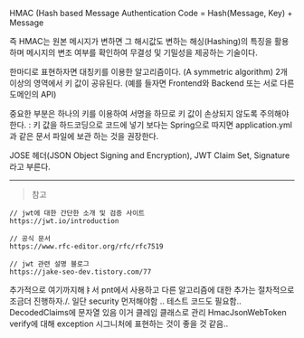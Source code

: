 HMAC (Hash based Message Authentication Code = Hash(Message, Key) + Message

즉 HMAC는 원본 메시지가 변하면 그 해시값도 변하는 해싱(Hashing)의 특징을 활용하며 메시지의 변조 여부를 확인하여 무결성 및 기밀성을 제공하는 기술이다.

한마디로 표현하자면 대칭키를 이용한 알고리즘이다. (A symmetric algorithm)
2개 이상의 영역에서 키 값이 공유된다. (예를 들자면 Frontend와 Backend 또는 서로 다른 도메인의 API)

중요한 부분은 하나의 키를 이용하여 서명을 하므로 키 값이 손상되지 않도록 주의해야 한다.
: 키 값을 하드코딩으로 코드에 넣기 보다는 Spring으로 따지면  application.yml과 같은 문서 파일에 보관 하는 것을 권장한다.

 JOSE 헤더(JSON Object Signing and Encryption), JWT Claim Set, Signature라고 부른다.
 
***

> 참고

```
// jwt에 대한 간단한 소개 및 검증 사이트
https://jwt.io/introduction

// 공식 문서
https://www.rfc-editor.org/rfc/rfc7519

// jwt 관련 설명 블로그
https://jake-seo-dev.tistory.com/77
```

추가적으로 여기까지해ㅑ서 pnt에서 사용하고 다른 알고리즘에 대한 추가는 절차적으로 조금더 진행하자./.
 일단 security 먼저해야함 ..
테스트 코드도 필요함..
DecodedClaims에 문자열 있음 이거 클레임 클래스로 관리
HmacJsonWebToken verify에 대해 exception 시그니처에 표현하는 것이 좋을 것 같음..
